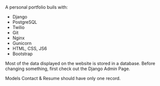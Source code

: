 A personal portfolio buils with:
  * Django
  * PostgreSQL
  * Twilio
  * Git
  * Nginx
  * Gunicorn
  * HTML, CSS, JS6
  * Bootstrap

Most of the data displayed on the website is stored in a database. Before changing something, first check out the Django Admin Page.

Models Contact & Resume should have only one record.